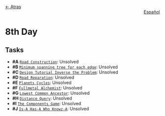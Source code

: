 <div align="left">
  <a href="../README.md">← Atras</a>
</div>
<div align="right">
  <a href="README-es.md">Español</a>
</div>

# 8th Day

## Tasks

- **#A** [`Road Construction`](A%20-%20Road%20Construction/A.pdf): Unsolved
- **#B** [`Minimum spanning tree for each edge`](B%20-%20Minimum%20spanning%20tree%20for%20each%20edge/B.pdf): Unsolved
- **#C** [`Design Tutorial Inverse the Problem`](C%20-%20Design%20Tutorial%20Inverse%20the%20Problem/C.pdf): Unsolved
- **#D** [`Road Reparation`](D%20-%20Road%20Reparation/D.pdf): Unsolved
- **#E** [`Planets Cycles`](E%20-%20Planets%20Cycles/E.pdf): Unsolved
- **#F** [`Fullmetal Alchemist`](F%20-%20Fullmetal%20Alchemist/F.pdf): Unsolved
- **#G** [`Lowest Common Ancestor`](G%20-%20Lowest%20Common%20Ancestor/G.pdf): Unsolved
- **#H** [`Distance Query`](H%20-%20Distance%20Query/H.pdf): Unsolved
- **#I** [`The Components Game`](I%20-%20The%20Components%20Game/I.pdf): Unsolved
- **#J** [`Is-A Has-A Who Knowz-A`](J%20-%20Is-A%20Has-A%20Who%20Knowz-A/J.pdf): Unsolved